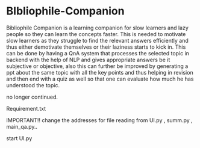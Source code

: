 # BIbliophile-Companion

Bibliophile Companion is a learning companion for slow learners and lazy  people so they can learn the concepts faster. This is needed to  motivate slow learners as they struggle to find the relevant answers efficiently and thus either demotivate themselves or their laziness starts to kick in. This can be done by having a QnA system that processes the selected topic in backend with the help of NLP and gives appropriate answers  be it  subjective or objective, also this can further be improved by generating a ppt about the same topic with all the key points and thus helping in revision and then end with a quiz as well so that one can evaluate how much he has understood the topic.


no longer continued.

Requirement.txt

IMPORTANT!!
change the addresses for file reading from UI.py , summ.py , main_qa.py..

start UI.py
